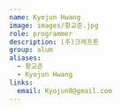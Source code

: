 ```yaml
---
name: Kyojun Hwang
image: images/황교준.jpg
role: programmer
description: (주)크래프톤
group: alum
aliases:
  - 황교준
  - Kyojun Hwang
links:
  email: Kyojun8@gmail.com
---
```

